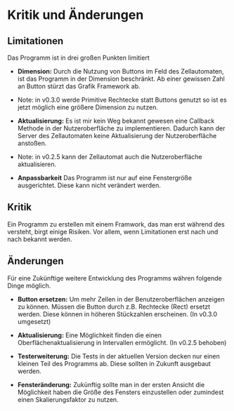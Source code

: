 # Kritik und Änderungen

## Limitationen
Das Programm ist in drei großen Punkten limitiert

- **Dimension:** Durch die Nutzung von Buttons im Feld des Zellautomaten, ist das Programm in der Dimension beschränkt. Ab einer gewissen Zahl an Button stürzt das Grafik Framework ab.

- Note: in v0.3.0 werde Primitive Rechtecke statt Buttons genutzt so ist es jetzt möglich eine größere Dimension zu nutzen.

- **Aktualisierung:** Es ist mir kein Weg bekannt gewesen eine Callback Methode in der 
Nutzeroberfläche zu implementieren. Dadurch kann der Server des Zellautomaten keine Aktualisierung
der Nutzeroberfläche anstoßen.

- Note: in v0.2.5 kann der Zellautomat auch die Nutzeroberfläche aktualisieren.

- **Anpassbarkeit** Das Programm ist nur auf eine Fenstergröße ausgerichtet. Diese kann nicht verändert werden.

## Kritik
Ein Programm zu erstellen mit einem Framwork, das man erst während des versteht, birgt einige 
Risiken. Vor allem, wenn Limitationen erst nach und nach bekannt werden.

## Änderungen
Für eine Zukünftige weitere Entwicklung des Programms währen folgende Dinge möglich.

- **Button ersetzen:** Um mehr Zellen in der Benutzeroberflächen anzeigen zu können. Müssen die Button durch z.B. Rechtecke (Rect) ersetzt werden. Diese können in höheren Stückzahlen erscheinen. (In v0.3.0 umgesetzt)

- **Aktualisierung:** Eine Möglichkeit finden die einen Oberflächenaktualisierung in Intervallen ermöglicht. (In v0.2.5 behoben)

- **Testerweiterung:** Die Tests in der aktuellen Version decken nur einen kleinen Teil des Programms ab.
Diese sollten in Zukunft ausgebaut werden.

- **Fensteränderung:** Zukünftig sollte man in der ersten Ansicht die Möglichkeit haben die Größe des Fensters einzustellen oder zumindest einen Skalierungsfaktor zu nutzen. 